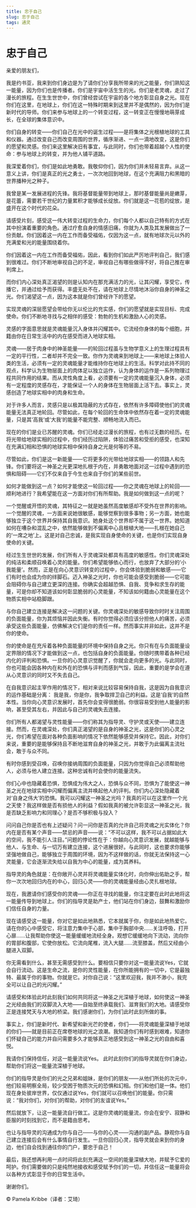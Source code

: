 ```yaml
--- 
title: 忠于自己 
slug: 忠于自己 
tags: 通灵 
--- 
```

# 忠于自己

亲爱的朋友们，

我是约书亚，我来到你们身边是为了请你们分享我所带来的光之能量，你们熟知这一能量，因为你们也是传播者。你们是宇宙中活生生的光。你们是老灵魂，走过了漫长的旅程。在生生世世中，你们曾经尝试在宇宙的各个地方彰显自身之光。现在你们在这里，在地球上，你们在这一特殊时期来到这里并不是偶然的，因为你们是新时代的导师。你们来参与地球上的一个转变过程，这一转变正在慢慢地萌芽成长，在全球的集体意识中。

你们自身的转变——你们自己在光中的诞生过程——是将集体之光根植地球的工具和仪器。通过改变自己而改变周围的世界，循序渐进、一点一滴地改变，这是你们的愿望和灵感。你们来这里解决旧有事宜，与此同时，你们也带着超越个人性的使命：参与地球上的转变，并为他人铺平道路。

我深爱着你们，你们是如此地勇敢。我敬仰你们，因为你们并未轻易言弃。从这一意义上讲，你们是真正的光之勇士，一次次地回到地球，在这个充满阻力和黑暗的世界播种光之种子。

我曾是某一发展进程的先锋。我将基督能量带到地球上，那时基督能量尚是嫩芽，是花蕾，需要若干世纪的力量累积才能够成长绽放。你们就是这一花苞的绽放，是盛开在这个时代的花朵。

请感受片刻，感受这一伟大转变过程的生命力，你们每个人都以自己特有的方式在其中扮演着重要的角色。通过疗愈自身的情感旧痛，你就为人类及其发展做出了一份贡献。你们因着这一内在工作而备受福佑，仅因为这一点，就有地球次元以外的充满爱和光的能量围绕着你。

你们因着这一内在工作而备受福佑，因此，看到你们如此严厉地评判自己，我们感到很难过。你们不断地审视自己的不足，审视自己有哪些做得不好，将自己推在审判席上。

而你们内心深处真正渴望的则是认知内在那充满活力的光，让其闪耀，享受它，传播它，并通过给予而获得。丰盛无处不在，请在地球上尽情地沐浴你自身的神圣之光。你们渴望这一点，因为这本就是你们曾经许下的愿望。

实现灵魂的深层愿望会带给你无以伦比的充实感，你们的愿望就是实现目标、完成使命。你们不断地寻找与之相伴的感受：勃勃的生机和激励人心的灵感。

灵感的字面意思就是灵魂能量沉入身体并闪耀其中。它流经你身体的每个细胞，并籍由你在日常生活中的内在感受而进入地球实相。

灵魂——居于肉身中的神圣能量——的轮回过程虽与生物学意义上的生理过程具有一定的平行性，二者却并不完全一致。你作为灵魂来到地球上——来地球上体验人类的生活，必须有一定的灵魂能量才能维持你在地球上的生活。科学对此持不同的观点，科学认为生物层面上的肉体足以独立运作，认为身体的运作是一系列物理过程共同作用的结果。而从灵性角度上看，必须要有一定的灵魂能量沉入身体，必须有一定程度的灵感存在，才能保证一个人的身体在生物层面上活下去。事实上，灵感创造了地球实相中的肉身和生命。

对于许多人而言，灵感只是以极其隐蔽的方式存在，依然有许多障碍使他们的灵魂能量无法真正地轮回。尽管如此，在每个轮回的生命体中依然存在着一定的灵魂能量，只是其‘高我’或‘大我’的能量不能完整、顺畅地流入而已。

现在的你们是业已苏醒的灵魂。你们已经走过漫长的旅程，也有过无数的经历。在将光带给地球实相的过程中，你们经历过陷阱，体验过痛苦和受拒的感受，也深知在充满幻相和恐惧的地球实相中保持自身之光是何等的不易。

尽管如此，你们是这一新能量——它将更多的光带给地球实相——的领路人和先锋。你们要将这一神圣之光更深地扎根于内在，并勇敢地面对这一过程中遇到的恐惧和阻碍——它们不仅来自于今生也来自于你们的某些前世。

如何才能做到这一点？如何才能使这一轮回过程——你之灵魂在地球上的轮回——顺利地进行？我希望能在这一方面对你们有所帮助。我是如何做到这一点的呢？

一个觉醒或开悟的灵魂，其特征之一就是她虽然高度敏感却不受外在世界的影响。一个觉醒的灵魂，一方面来说她很敏感，能够觉察到很多事物；另一方面，她也能够独立于这个世界并保持其自我意识。她身处这个世界却不属于这一世界。她知道如何在嘈杂和混乱之中，依然能够做到不偏离中心且根植大地——扎根在她自己的‘一席之地’上。这是对自己忠诚，是我实现自身使命的关键，也是你们实现自身使命的关键。

经过生生世世的发展，你们所有人于灵魂深处都具有高度的敏感性。你们灵魂深处的纯洁和柔顺召唤着心灵的能量。你们希望能够依心而行，也放弃了大部分的‘小我能量’。然而，正是在向心灵意识转变的过程中，你会体验到脆弱和敏感——它们有时也会成为你的绊脚石。迈入神圣之光时，你也可能会感受到脆弱——它可能会阻碍你与自己建立更深的连接。你确实会超越恐惧、自我、竞争和求生存的能量，可是你却不知道该如何彰显脆弱的心灵能量，不知该如何籍由心灵能量在这个物质实相中站稳脚跟。

与你自己建立连接是解决这一问题的关键。你灵魂深处的敏感导致你时时关注周围的负面能量，你为其烦恼并因此失衡。有时你觉得必须应该分担他人的痛苦，必须承受这些负面能量，仿佛解决它们是你的责任一样。然而事实并非如此，这并不是你的使命。

你的使命是在充斥着各种负面能量的环境中保持自身之光。你只有在与负面能量设定界限的情况下才能做到这一点，也包括自身的负面能量。你随时携带着各种已经内化的评判和恐惧。一旦你的心灵意识觉醒了，你就会走向更多的光。与此同时，你也可能会因各种内在和外在的恐惧与评判而感到气馁，因此，重要的是学会在遵从心灵意识的同时又不失去自己。

在自我意识起主宰作用的情况下，相对来说比较容易保持自我，这是因为自我意识的运作基础是分离： 我是我，你是你，我争取捍卫自己的利益。这是‘自我’的自然本性。当你向心灵意识发展时，首先你会变得很脆弱。你很容易受到他人能量的影响，甚至受其左右，并因此与自己的灵魂失去连接。

你们所有人都渴望与灵性能量——你们称其为指导灵、守护灵或天使——建立连接。然而，在灵魂深处，你们真正渴望的是自身的神圣之光，这是你们的心灵之光，你们希望在面对各种负面影响的情况下依然能够感受并保持它。因此，对你们来说，重要的是能够保持且不断地滋育自身的神圣之光，并敢于为此偏离主流社会，敢于与众不同。

有时你感到受召唤，召唤你接纳周围的负面能量，只因为你觉得自己必须帮助他人，必须与他人建立连接。这种忠诚有时会使你的能量流失。

你们心中也隐藏着恐惧，恐惧成为伟大之人，恐惧与众不同，恐惧为了能使这一神圣之光在地球实相中闪耀而偏离主流并唤起他人的评判。你们内心深处隐藏着对‘自身之伟大’的恐惧。我可以闪耀这一神圣之光吗？我真的可以在这里作一个光之天使？我这样做是否有损他人的利益？假如我真的被允许彰显这一神圣之光，我是否缺乏影响力和同理心？是否不够积极与投入？

问问自己你是否也有上述疑问？问一问你是否真的允许自己将灵魂之光实体化？你内在是否有某个声音——禁忌的声音——说：“不可以这样，我不可以占据如此大的空间，我不能引人注目。”问题的悖论性在于：你越向心灵意识发展，就越能够与他人、与生命、与一切万有建立连接，这个进展很好。与此同时，这也要求你能够坚强地做自己，能够独立于周围的环境，因为不这样做的话，你就无法保持这一心灵能量，它会逐渐流失给以自我为中心的能量，成为其养料。

指导灵的角色就是：在你敞开心灵并将灵魂能量实体化时，向你伸出佑助之手，帮你一次次地回归内在的中心，回归心灵——你的灵魂能量经由心灵扎根地球。

现在，我邀请你们感受你的灵魂——你正在寻找的能量，你注定要在此时此地将这一能量传导到地球上。你们的指导灵是助产士，他们站在你们身边，鼓舞和激励你们信任自身的力量。

现在请感受这一能量，你对它是如此地熟悉，它本就属于你，你是如此地热爱它。请在你的心中感受它，将注意力集中于心部，集中于胸部中央……关注呼吸，打开心扉……让我帮助你使这一能量缓缓地流经全身。观想它缓缓地向下流动，流向你的胃部和腹部，它使你放松。它流向尾椎，流入大腿……流至膝盖，然后又经由小腿进入双脚。

你无需看到什么，甚至无需感受到什么。要相信只要你对这一能量流说Yes，它就会自行流动。这是生命之流，是你的灵性能量，在你所能拥有的一切中，它是最独特、最属于你的事物。你就是它。对你自己说：“这里欢迎我，我并不渺小，我完全可以让自己的光闪耀。”

请感受和体验此时此刻我们如何共同将这一神圣之光深植于地球，如何使这一神圣之光经由我们的双脚流入大地——自始至终承载我们、滋育我们的大地。请感受你正是连接梵天与大地的桥梁。我们感谢你们，为你们此时此刻所做的事。

事实上，你们是新时代、新希望和新光芒的使者，你们——将灵魂能量深植于地球的你们——就是目前正在席卷地球的光之浪潮。我知道你们有时感到艰难，知道你们怀疑自己的能力并自问需要多久才能够真正地感受到这一神圣之光的自由和喜悦。

我请你们保持信任，对这一能量流说Yes。 此时此刻你们的指导灵就在你们身边，帮助你们将这一能量流深植于地球。

你们的指导灵是你们的光之兄弟和姐妹，是你们的朋友——从他们所处的次元中，他们较易明察全局，较少受困于物质次元的恐惧和幻相。你们和他们是一体。他们现在身处彼岸世界，仅仅通过说Yes，你们就可以召唤他们的能量。你只需说：“我对你们，对你们的帮助，对你们的友谊说Yes。”

然后就放下，让这一能量流自行做工。这是你灵魂的能量流，你会在安宁、寂静和臣服的时刻找到它，而不是籍由思考。

也让与指导灵的沟通成为你与自己——与你的心灵——沟通的副产品。静观你与自己建立连接后会有什么事情自行发生。一旦你回归心灵，指导灵就会来到你的身边，他们自会找到通往你的门户，要忠于自己！

最后，我还想再利用一点时间将此刻充满这一空间的能量深植大地，并赋予它爱的呵护。你们需要做的只是纯然地接收和感受赋予你们的一切，并信任这一能量将会以各种方式彰显于你的日常生活中。

谢谢你们。

© Pamela Kribbe（译者：艾琦）